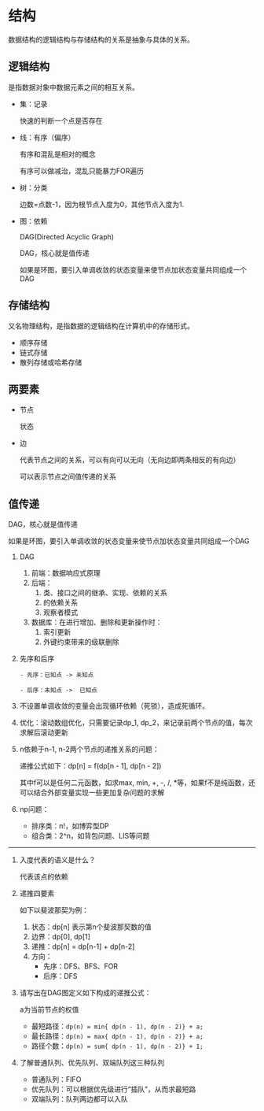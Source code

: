 # 结构

数据结构的逻辑结构与存储结构的关系是抽象与具体的关系。

## 逻辑结构

是指数据对象中数据元素之间的相互关系。

- 集：记录

   快速的判断一个点是否存在

- 线：有序（偏序）

   有序和混乱是相对的概念

   有序可以做减治，混乱只能暴力FOR遍历

- 树：分类

   边数=点数-1，因为根节点入度为0，其他节点入度为1.

- 图：依赖

   DAG(Directed Acyclic Graph)
   
   DAG，核心就是值传递
   
   如果是环图，要引入单调收敛的状态变量来使节点加状态变量共同组成一个DAG

## 存储结构

又名物理结构，是指数据的逻辑结构在计算机中的存储形式。

- 顺序存储
- 链式存储
- 散列存储或哈希存储

## 两要素

- 节点

  状态

- 边

  代表节点之间的关系，可以有向可以无向（无向边即两条相反的有向边）
  
  可以表示节点之间值传递的关系

## 值传递

DAG，核心就是值传递

如果是环图，要引入单调收敛的状态变量来使节点加状态变量共同组成一个DAG

1. DAG

     1. 前端：数据响应式原理
     2. 后端：
        1. 类、接口之间的继承、实现、依赖的关系
        1. 的依赖关系
        2. 观察者模式
     3. 数据库：在进行增加、删除和更新操作时：
        1. 索引更新
        2. 外键约束带来的级联删除
     
2. 先序和后序

       - 先序：已知点 -> 未知点

       - 后序：未知点 ->  已知点


3. 不设置单调收敛的变量会出现循环依赖（死锁），造成死循环。

4. 优化：滚动数组优化，只需要记录dp_1, dp_2，来记录前两个节点的值，每次求解后滚动更新

5. n依赖于n-1, n-2两个节点的递推关系的问题：

     递推公式如下：dp[n] = f(dp[n - 1], dp[n - 2])

     其中f可以是任何二元函数，如求max, min, +, -, /, *等，如果f不是纯函数，还可以结合外部变量实现一些更加复杂问题的求解

6. np问题：

     - 排序类：n!，如博弈型DP
     - 组合类：2^n，如背包问题、LIS等问题

---

1. 入度代表的语义是什么？

   代表该点的依赖

2. 递推四要素

   如下以斐波那契为例：

   1. 状态：dp[n] 表示第n个斐波那契数的值
   2. 边界：dp[0], dp[1]
   3. 递推：dp[n] = dp[n-1] + dp[n-2]
   4. 方向：
      - 先序：DFS、BFS、FOR
      - 后序：DFS

3. 请写出在DAG图定义如下构成的递推公式：

   a为当前节点的权值

   - 最短路径：`dp(n) = min{ dp(n - 1), dp(n - 2)} + a;`
   - 最长路径：`dp(n) = max{ dp(n - 1), dp(n - 2)} + a;`
   - 路径个数：`dp(n) = sum{ dp(n - 1), dp(n - 2)} + 1;`

4. 了解普通队列、优先队列、双端队列这三种队列

   - 普通队列：FIFO
   - 优先队列：可以根据优先级进行“插队”，从而求最短路
   - 双端队列：队列两边都可以入队

